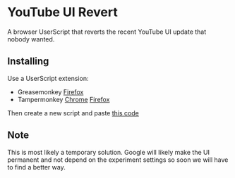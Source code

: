 # YouTube UI Revert
A browser UserScript that reverts the recent YouTube UI update that nobody wanted.
## Installing
Use a UserScript extension:
- Greasemonkey [Firefox](https://addons.mozilla.org/en-US/firefox/addon/greasemonkey/)
- Tampermonkey [Chrome](https://chromewebstore.google.com/detail/tampermonkey/dhdgffkkebhmkfjojejmpbldmpobfkfo) [Firefox](https://addons.mozilla.org/en-US/firefox/addon/tampermonkey/)

Then create a new script and paste [this code](https://github.com/Wolfyxon/YouTube-UI-revert/blob/main/YouTube-UI-revert.js)

## Note
This is most likely a temporary solution. Google will likely make the UI permanent and not depend on the experiment settings so soon we will have to find a better way.
